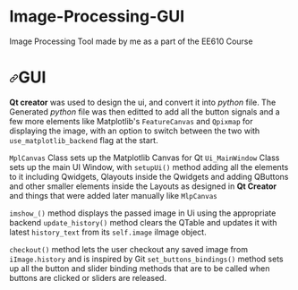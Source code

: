 # Image-Processing-GUI
Image Processing Tool made by me as a part of the EE610 Course

<h1 dir="auto"><a id="user-content-gui" class="anchor" aria-hidden="true" href="#gui"><svg class="octicon octicon-link" viewBox="0 0 16 16" version="1.1" width="16" height="16" aria-hidden="true"><path fill-rule="evenodd" d="M7.775 3.275a.75.75 0 001.06 1.06l1.25-1.25a2 2 0 112.83 2.83l-2.5 2.5a2 2 0 01-2.83 0 .75.75 0 00-1.06 1.06 3.5 3.5 0 004.95 0l2.5-2.5a3.5 3.5 0 00-4.95-4.95l-1.25 1.25zm-4.69 9.64a2 2 0 010-2.83l2.5-2.5a2 2 0 012.83 0 .75.75 0 001.06-1.06 3.5 3.5 0 00-4.95 0l-2.5 2.5a3.5 3.5 0 004.95 4.95l1.25-1.25a.75.75 0 00-1.06-1.06l-1.25 1.25a2 2 0 01-2.83 0z"></path></svg></a>GUI</h1>
<p dir="auto"><strong>Qt creator</strong> was used to design the ui, and convert it into <em>python</em> file. The Generated <em>python</em> file was then editted to add all the button signals and a few more elements like Matplotlib's <code>FeatureCanvas</code> and <code>Qpixmap</code> for displaying the image, with an option to switch between the two with <code>use_matplotlib_backend</code> flag at the start.</p>

<p dir="auto"><code>MplCanvas</code> Class sets up the Matplotlib Canvas for Qt
<code>Ui_MainWindow</code> Class sets up the main UI Window, with <code>setupUi()</code> method adding all the elements to it including Qwidgets, Qlayouts inside the Qwidgets and adding QButtons and other smaller elements inside the Layouts as designed in <strong>Qt Creator</strong> and things that were added later manually like <code>MlpCanvas</code></p>

<p dir="auto"><code>imshow_()</code> method displays the passed image in Ui using the appropriate backend
<code>update_history()</code> method clears the QTable and updates it with latest <code>history_text</code> from its <code>self.image</code> iImage object.</p>

<p dir="auto"><code>checkout()</code> method lets the user checkout any saved image from <code>iImage.history</code> and is inspired by Git
<code>set_buttons_bindings()</code> method sets up all the button and slider binding methods that are to be called when buttons are clicked or sliders are released.</p>

